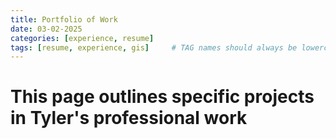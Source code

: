 ```yaml
---
title: Portfolio of Work
date: 03-02-2025
categories: [experience, resume]
tags: [resume, experience, gis]     # TAG names should always be lowercase
---
```


# This page outlines specific projects in Tyler's professional work